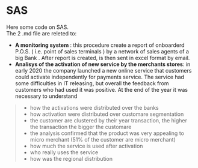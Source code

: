 # SAS
Here some code on SAS.  
The 2 .md file are releted to:

* **A monitoring system** : this procedure create a report of onboarderd P.O.S. ( i.e. point of sales terminals ) by a network of sales agents of a big Bank .
After report is created, is then sent in excel format by email.   
* **Analisys of the activation of new service by the merchants stores**: in early 2020 the company launched a new online service that customers could activate independently for payments service.
The service had some difficulties in IT releasing, but overall the feedback from customers who had used it was positive.
At the end of the year it was necessary to understand

> * how the activations were distributed over the banks
> * how activation were distributed over customare segmentation
> * the customer are clustered by their year transaction, the higher the transaction the bigger the customare
> * the analysis confirmed that the product was very appealing to micro merchant (51% of the customer are micro merchant)
> * how much the service is used after activation
> * who really uses the service
> * how was the regional distribution
